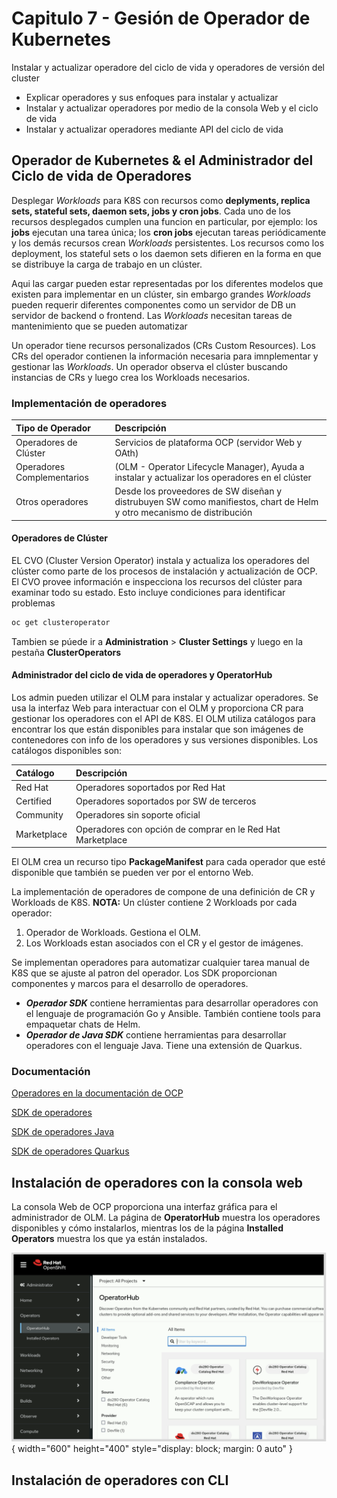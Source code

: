 # Capitulo 7 - Gesión de Operador de Kubernetes

Instalar y actualizar operadore del ciclo de vida y operadores de versión del cluster

- Explicar operadores y sus enfoques para instalar y actualizar
- Instalar y actualizar operadores por medio de la consola Web y el ciclo de vida
- Instalar y actualizar operadores mediante API del ciclo de vida 

## Operador de Kubernetes & el Administrador del Ciclo de vida de Operadores

Desplegar *Workloads* para K8S con recursos como **deplyments, replica sets, stateful sets, daemon sets, jobs y cron jobs**. Cada uno de los recursos desplegados cumplen una funcion en particular, por ejemplo: los **jobs** ejecutan una tarea única; los **cron jobs** ejecutan tareas periódicamente y los demás recursos crean *Workloads* persistentes. Los recursos como los deployment, los stateful sets o los daemon sets difieren en la forma en que se distribuye la carga de trabajo en un clúster.

Aqui las cargar pueden estar representadas por los diferentes modelos que existen para implementar en un clúster, sin embargo grandes *Workloads* pueden requerir diferentes componentes como un servidor de DB un servidor de backend o frontend. Las *Workloads* necesitan tareas de mantenimiento que se pueden automatizar 

Un operador tiene recursos personalizados (CRs Custom Resources). Los CRs del operador contienen la información necesaria para imnplementar y gestionar las *Workloads*. Un operador observa el clúster buscando instancias de CRs y luego crea los Workloads necesarios. 

### Implementación de operadores

| Tipo de Operador | Descripción |
|:---------------- |:----------- |
| Operadores de Clúster | Servicios de plataforma OCP (servidor Web y OAth)|
| Operadores Complementarios | (OLM - Operator Lifecycle Manager), Ayuda a instalar y actualizar los operadores en el clúster |
| Otros operadores | Desde los proveedores de SW diseñan y distrubuyen SW como manifiestos, chart de Helm y otro mecanismo de distribución |

#### Operadores de Clúster

EL CVO (Cluster Version Operator) instala y actualiza los operadores del clúster como parte de los procesos de instalación y actualización de OCP. El CVO provee información e inspecciona los recursos del clúster para examinar todo su estado. Esto incluye condiciones para identificar problemas 

```bash
oc get clusteroperator
```
Tambien se púede ir a **Administration** > **Cluster Settings** y luego en la pestaña **ClusterOperators**

#### Administrador del ciclo de vida de operadores y OperatorHub

Los admin pueden utilizar el OLM para instalar y actualizar operadores. Se usa la interfaz Web para interactuar con el OLM y proporciona CR para gestionar los operadores con el API de K8S. El OLM utiliza catálogos para encontrar los que están disponibles para instalar que son imágenes de contenedores con info de los operadores y sus versiones disponibles. Los catálogos disponibles son:

| Catálogo | Descripción |
|:-------- |:----------- |
|Red Hat | Operadores soportados por Red Hat |
|Certified | Operadores soportados por SW de terceros |
|Community | Operadores sin soporte oficial |
|Marketplace | Operadores con opción de comprar en le Red Hat Marketplace |

El OLM crea un recurso tipo **PackageManifest** para cada operador que esté disponible que también se pueden ver por el entorno Web. 

La implementación de operadores de compone de una definición de CR y Workloads de K8S. **NOTA:**  Un clúster contiene 2 Workloads por cada operador:
 1. Operador de Workloads. Gestiona el OLM.
 2. Los Workloads estan asociados con el CR y el gestor de imágenes. 

Se implementan operadores para automatizar cualquier tarea manual de K8S que se ajuste al patron del operador. Los SDK proporcionan componentes y marcos para el desarrollo de operadores.

 - ***Operador SDK*** contiene herramientas para desarrollar operadores con el lenguaje de programación Go y Ansible. También contiene tools para empaquetar chats de Helm.
 - ***Operador de Java SDK*** contiene herramientas para desarrollar operadores con el lenguaje Java. Tiene una extensión de Quarkus.

### Documentación

[Operadores en la documentación de OCP](https://docs.redhat.com/en/documentation/openshift_container_platform/4.14/html-single/operators/index) 

[SDK de operadores](https://sdk.operatorframework.io/) 

[SDK de operadores Java](https://javaoperatorsdk.io/) 

[SDK de operadores Quarkus](https://github.com/quarkiverse/quarkus-operator-sdk) 


## Instalación de operadores con la consola web

La consola Web de OCP proporciona una interfaz gráfica para el administrador de OLM. La página de **OperatorHub** muestra los operadores disponibles y cómo instalarlos, mientras los de la página **Installed Operators** muestra los que ya están instalados.


![OperatorHub](images/do288_c07_01.png){ width="600" height="400" style="display: block; margin: 0 auto" }

## Instalación de operadores con CLI